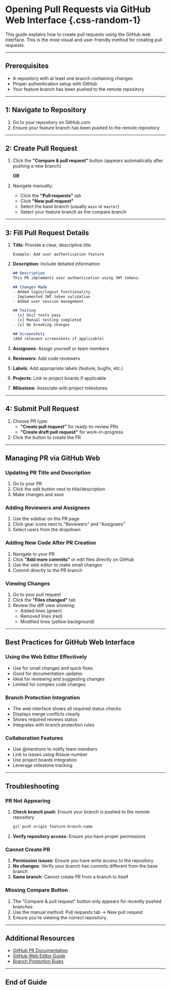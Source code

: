 # Opening Pull Requests via GitHub Web Interface {.css-random-1}

This guide explains how to create pull requests using the GitHub web interface. This is the most visual and user-friendly method for creating pull requests.

---

## Prerequisites

- A repository with at least one branch containing changes
- Proper authentication setup with GitHub
- Your feature branch has been pushed to the remote repository

---

## 1: Navigate to Repository

1. Go to your repository on GitHub.com
2. Ensure your feature branch has been pushed to the remote repository

---

## 2: Create Pull Request

1. Click the **"Compare & pull request"** button (appears automatically after pushing a new branch)
   
   **OR**
   
2. Navigate manually:
   - Click the **"Pull requests"** tab
   - Click **"New pull request"**
   - Select the base branch (usually `main` or `master`)
   - Select your feature branch as the compare branch

---

## 3: Fill Pull Request Details

1. **Title**: Provide a clear, descriptive title

   ```text
   Example: Add user authentication feature
   ```

2. **Description**: Include detailed information:

   ```markdown
   ## Description
   This PR implements user authentication using JWT tokens.
   
   ## Changes Made
   - Added login/logout functionality
   - Implemented JWT token validation
   - Added user session management
   
   ## Testing
   - [x] Unit tests pass
   - [x] Manual testing completed
   - [x] No breaking changes
   
   ## Screenshots
   (Add relevant screenshots if applicable)
   ```

3. **Assignees**: Assign yourself or team members
4. **Reviewers**: Add code reviewers
5. **Labels**: Add appropriate labels (feature, bugfix, etc.)
6. **Projects**: Link to project boards if applicable
7. **Milestone**: Associate with project milestones

---

## 4: Submit Pull Request

1. Choose PR type:
   - **"Create pull request"** for ready-to-review PRs
   - **"Create draft pull request"** for work-in-progress
2. Click the button to create the PR

---

## Managing PR via GitHub Web

### Updating PR Title and Description

1. Go to your PR
2. Click the edit button next to title/description
3. Make changes and save

### Adding Reviewers and Assignees

1. Use the sidebar on the PR page
2. Click gear icons next to "Reviewers" and "Assignees"
3. Select users from the dropdown

### Adding New Code After PR Creation

1. Navigate to your PR
2. Click **"Add more commits"** or edit files directly on GitHub
3. Use the web editor to make small changes
4. Commit directly to the PR branch

### Viewing Changes

1. Go to your pull request
2. Click the **"Files changed"** tab
3. Review the diff view showing:
   - Added lines (green)
   - Removed lines (red)
   - Modified lines (yellow background)

---

## Best Practices for GitHub Web Interface

### Using the Web Editor Effectively

- Use for small changes and quick fixes
- Good for documentation updates
- Ideal for reviewing and suggesting changes
- Limited for complex code changes

### Branch Protection Integration

- The web interface shows all required status checks
- Displays merge conflicts clearly
- Shows required reviews status
- Integrates with branch protection rules

### Collaboration Features

- Use @mentions to notify team members
- Link to issues using #issue-number
- Use project boards integration
- Leverage milestone tracking

---

## Troubleshooting

### PR Not Appearing

1. **Check branch push**: Ensure your branch is pushed to the remote repository

   ```sh
   git push origin feature-branch-name
   ```

2. **Verify repository access**: Ensure you have proper permissions

### Cannot Create PR

1. **Permission issues**: Ensure you have write access to the repository
2. **No changes**: Verify your branch has commits different from the base branch
3. **Same branch**: Cannot create PR from a branch to itself

### Missing Compare Button

1. The "Compare & pull request" button only appears for recently pushed branches
2. Use the manual method: Pull requests tab → New pull request
3. Ensure you're viewing the correct repository

---

## Additional Resources

- [GitHub PR Documentation](https://docs.github.com/en/pull-requests)
- [GitHub Web Editor Guide](https://docs.github.com/en/repositories/working-with-files/managing-files/editing-files)
- [Branch Protection Rules](https://docs.github.com/en/repositories/configuring-branches-and-merges-in-your-repository/defining-the-mergeability-of-pull-requests/about-protected-branches)

---

## End of Guide
